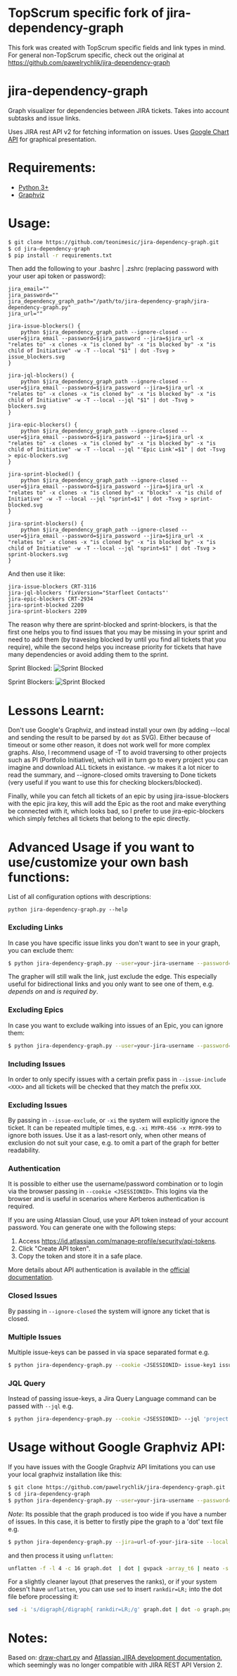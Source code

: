 TopScrum specific fork of jira-dependency-graph
====================
This fork was created with TopScrum specific fields and link types in mind. For general non-TopScrum specific, check out the original at https://github.com/pawelrychlik/jira-dependency-graph

jira-dependency-graph
=====================

Graph visualizer for dependencies between JIRA tickets. Takes into account subtasks and issue links.

Uses JIRA rest API v2 for fetching information on issues.
Uses [Google Chart API](https://developers.google.com/chart/) for graphical presentation.

Requirements:
=============
* [Python 3+](https://www.python.org/downloads/)
* [Graphviz](https://graphviz.org/)

Usage:
======
```bash
$ git clone https://github.com/teonimesic/jira-dependency-graph.git
$ cd jira-dependency-graph
$ pip install -r requirements.txt
```

Then add the following to your .bashrc | .zshrc (replacing password with your user api token or password):
```
jira_email=""
jira_password=""
jira_dependency_graph_path="/path/to/jira-dependency-graph/jira-dependency-graph.py"
jira_url=""

jira-issue-blockers() {
    python $jira_dependency_graph_path --ignore-closed --user=$jira_email --password=$jira_password --jira=$jira_url -x "relates to" -x clones -x "is cloned by" -x "is blocked by" -x "is child of Initiative" -w -T --local "$1" | dot -Tsvg > issue_blockers.svg
}

jira-jql-blockers() {
    python $jira_dependency_graph_path --ignore-closed --user=$jira_email --password=$jira_password --jira=$jira_url -x "relates to" -x clones -x "is cloned by" -x "is blocked by" -x "is child of Initiative" -w -T --local --jql "$1" | dot -Tsvg > blockers.svg
}

jira-epic-blockers() {
    python $jira_dependency_graph_path --ignore-closed --user=$jira_email --password=$jira_password --jira=$jira_url -x "relates to" -x clones -x "is cloned by" -x "is blocked by" -x "is child of Initiative" -w -T --local --jql "'Epic Link'=$1" | dot -Tsvg > epic-blockers.svg
}

jira-sprint-blocked() {
    python $jira_dependency_graph_path --ignore-closed --user=$jira_email --password=$jira_password --jira=$jira_url -x "relates to" -x clones -x "is cloned by" -x "blocks" -x "is child of Initiative" -w -T --local --jql "sprint=$1" | dot -Tsvg > sprint-blocked.svg
}

jira-sprint-blockers() {
    python $jira_dependency_graph_path --ignore-closed --user=$jira_email --password=$jira_password --jira=$jira_url -x "relates to" -x clones -x "is cloned by" -x "is blocked by" -x "is child of Initiative" -w -T --local --jql "sprint=$1" | dot -Tsvg > sprint-blockers.svg
}
```

And then use it like:
```
jira-issue-blockers CRT-3116
jira-jql-blockers 'fixVersion="Starfleet Contacts"'
jira-epic-blockers CRT-2934
jira-sprint-blocked 2209
jira-sprint-blockers 2209
```

The reason why there are sprint-blocked and sprint-blockers, is that the first one helps you to find issues that you may be missing in your sprint and need to add them (by travesing blocked by until you find all tickets that you require), while the second helps you increase priority for tickets that have many dependencies or avoid adding them to the sprint.

Sprint Blocked:
![Sprint Blocked](examples/sprint-blocked.svg)

Sprint Blockers:
![Sprint Blocked](examples/sprint-blockers.svg)

Lessons Learnt:
===============

Don't use Google's Graphviz, and instead install your own (by adding --local and sending the result to be parsed by `dot` as SVG). Either because of timeout or some other reason, it does not work well for more complex graphs. Also, I recommend usage of -T to avoid traversing to other projects such as PI (Portfolio Initiative), which will in turn go to every project you can imagine and download ALL tickets in existance. -w makes it a lot nicer to read the summary, and --ignore-closed omits traversing to Done tickets (very useful if you want to use this for checking blockers/blocked).

Finally, while you can fetch all tickets of an epic by using jira-issue-blockers with the epic jira key, this will add the Epic as the root and make everything be connected with it, which looks bad, so I prefer to use jira-epic-blockers which simply fetches all tickets that belong to the epic directly.

Advanced Usage if you want to use/customize your own bash functions:
===============

List of all configuration options with descriptions:

```
python jira-dependency-graph.py --help
```

### Excluding Links

In case you have specific issue links you don't want to see in your graph, you can exclude them:

```bash
$ python jira-dependency-graph.py --user=your-jira-username --password=your-jira-password --jira=url-of-your-jira-site --exclude-link 'is required by' --exclude-link 'duplicates' issue-key
```

The grapher will still walk the link, just exclude the edge. This especially useful for bidirectional links and you only
want to see one of them, e.g. *depends on* and *is required by*.

### Excluding Epics

In case you want to exclude walking into issues of an Epic, you can ignore them:

```bash
$ python jira-dependency-graph.py --user=your-jira-username --password=your-jira-password --jira=url-of-your-jira-site --ignore-epic issue-key
```

### Including Issues

In order to only specify issues with a certain prefix pass in `--issue-include <XXX>` and all tickets will be checked that they match the prefix `XXX`.

### Excluding Issues

By passing in `--issue-exclude`, or `-xi` the system will explicitly ignore the ticket. It can be repeated multiple times, e.g. `-xi MYPR-456 -x MYPR-999` to ignore both issues. 
Use it as a last-resort only, when other means of exclusion do not suit your case, e.g. to omit a part of the graph for better readability.

### Authentication

It is possible to either use the username/password combination or to login via the browser passing in `--cookie <JSESSIONID>`. This logins via the browser and is useful in scenarios where Kerberos authentication is required.

If you are using Atlassian Cloud, use your API token instead of your account password. You can generate one with the following steps:

1. Access https://id.atlassian.com/manage-profile/security/api-tokens.
2. Click "Create API token".
3. Copy the token and store it in a safe place.

More details about API authentication is available in the [official documentation](https://developer.atlassian.com/cloud/jira/platform/basic-auth-for-rest-apis/).

### Closed Issues

By passing in `--ignore-closed` the system will ignore any ticket that is closed.

### Multiple Issues

Multiple issue-keys can be passed in via space separated format e.g.
```bash
$ python jira-dependency-graph.py --cookie <JSESSIONID> issue-key1 issue-key2
```

### JQL Query

Instead of passing issue-keys, a Jira Query Language command can be passed with `--jql` e.g.
```bash
$ python jira-dependency-graph.py --cookie <JSESSIONID> --jql 'project = JRADEV'
```


Usage without Google Graphviz API:
============
If you have issues with the Google Graphviz API limitations you can use your local graphviz installation like this:

```bash
$ git clone https://github.com/pawelrychlik/jira-dependency-graph.git
$ cd jira-dependency-graph
$ python jira-dependency-graph.py --user=your-jira-username --password=your-jira-password --jira=url-of-your-jira-site --local issue-key | dot -Tpng > issue_graph.png
```

*Note*: Its possible that the graph produced is too wide if you have a number of issues. In this case, it is better to firstly pipe the graph to a 'dot' text file e.g.

```bash
$ python jira-dependency-graph.py --jira=url-of-your-jira-site --local issue-key > graph.dot
```

and then process it using `unflatten`:

```bash
unflatten -f -l 4 -c 16 graph.dot  | dot | gvpack -array_t6 | neato -s -n2 -Tpng -o graph.png
```

For a slightly cleaner layout (that preserves the ranks), or if your system doesn't have `unflatten`, you can use `sed` to insert `rankdir=LR;` into the dot file before processing it:
```bash
sed -i 's/digraph{/digraph{ rankdir=LR;/g' graph.dot | dot -o graph.png -Tpng
```

Notes:
======
Based on: [draw-chart.py](https://developer.atlassian.com/download/attachments/4227078/draw-chart.py) and [Atlassian JIRA development documentation](https://developer.atlassian.com/display/JIRADEV/JIRA+REST+API+Version+2+Tutorial#JIRARESTAPIVersion2Tutorial-Example#1:GraphingImageLinks), which seemingly was no longer compatible with JIRA REST API Version 2.
